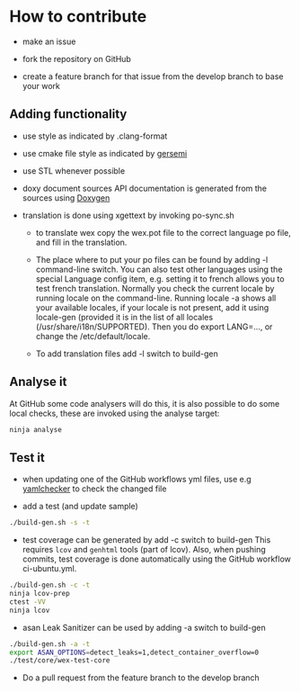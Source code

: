# How to contribute

- make an issue

- fork the repository on GitHub

- create a feature branch for that issue from the develop branch to base your work

## Adding functionality

- use style as indicated by .clang-format

- use cmake file style as indicated by
  [gersemi](https://github.com/blankspruce/gersemi)

- use STL whenever possible

- doxy document sources
  API documentation is generated from the sources
  using [Doxygen](http://www.stack.nl/~dimitri/doxygen/)

- translation is done using xgettext by invoking po-sync.sh
  - to translate wex copy the wex.pot file to the correct language po
    file, and fill in the translation.

  - The place where to put your po files can be found by adding -l command-line switch.
    You can also test other languages using the special Language config item,
    e.g. setting it to french allows you to test french translation.
    Normally you check the current locale by running locale on the
    command-line. Running locale -a shows all your available locales, if your
    locale is not present, add it using locale-gen (provided it is in
    the list of all locales (/usr/share/i18n/SUPPORTED).
    Then you do export LANG=..., or change the /etc/default/locale.

  - To add translation files add -l switch to build-gen

## Analyse it

At GitHub some code analysers will do this, it is also possible to do
some local checks, these are invoked using the analyse target:

```bash
ninja analyse
```

## Test it

- when updating one of the GitHub workflows yml files, use e.g
  [yamlchecker](https://yamlchecker.com) to check the changed file

- add a test (and update sample)

```bash
./build-gen.sh -s -t
```

- test coverage can be generated by add -c switch to build-gen
  This requires `lcov` and `genhtml` tools (part of lcov).
  Also, when pushing commits, test coverage is done automatically using
  the GitHub workflow ci-ubuntu.yml.

```bash
./build-gen.sh -c -t
ninja lcov-prep
ctest -VV
ninja lcov
```

- asan Leak Sanitizer can be used by adding -a switch to build-gen

```bash
./build-gen.sh -a -t
export ASAN_OPTIONS=detect_leaks=1,detect_container_overflow=0
./test/core/wex-test-core
```

- Do a pull request from the feature branch to the develop branch
